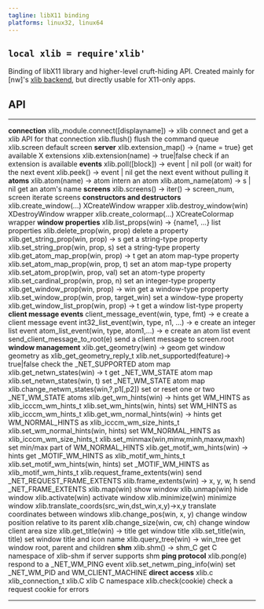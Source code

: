 ```yaml
---
tagline: libX11 binding
platforms: linux32, linux64
---
```


## `local xlib = require'xlib'`

Binding of libX11 library and higher-level cruft-hiding API.
Created mainly for [nw]'s [xlib backend], but directly usable for X11-only apps.

[xlib backend]: https://github.com/luapower/nw/blob/master/nw_xlib.lua

## API

------------------------------------------------ -----------------------------------------------
__connection__
xlib_module.connect([displayname]) -> xlib       connect and get a xlib API for that connection
xlib.flush()                                     flush the command queue
xlib.screen                                      default screen
__server__
xlib.extension_map() -> {name = true}            get available X extensions
xlib.extension(name) -> true|false               check if an extension is available
__events__
xlib.poll([block]) -> event | nil                poll (or wait) for the next event
xlib.peek() -> event | nil                       get the next event without pulling it
__atoms__
xlib.atom(name) -> atom                          intern an atom
xlib.atom_name(atom) -> s | nil                  get an atom's name
__screens__
xlib.screens() -> iter() -> screen_num, screen   iterate screens
__constructors and destructors__
xlib.create_window(...)                          XCreateWindow wrapper
xlib.destroy_window(win)                         XDestroyWindow wrapper
xlib.create_colormap(...)                        XCreateColormap wrapper
__window properties__
xlib.list_props(win) -> {name1, ...}             list properties
xlib.delete_prop(win, prop)                      delete a property
xlib.get_string_prop(win, prop) -> s             get a string-type property
xlib.set_string_prop(win, prop, s)               set a string-type property
xlib.get_atom_map_prop(win, prop) -> t           get an atom map-type property
xlib.set_atom_map_prop(win, prop, t)             set an atom map-type property
xlib.set_atom_prop(win, prop, val)               set an atom-type property
xlib.set_cardinal_prop(win, prop, n)             set an integer-type property
xlib.get_window_prop(win, prop) -> win           get a window-type property
xlib.set_window_prop(win, prop, target_win)      set a window-type property
xlib.get_window_list_prop(win, prop) -> t        get a window list-type property
__client message events__
client_message_event(win, type, fmt) -> e       create a client message event
int32_list_event(win, type, n1, ...) -> e       create an integer list event
atom_list_event(win, type, atom1,...) -> e      create an atom list event
send_client_message_to_root(e)                  send a client message to screen.root
__window management__
xlib.get_geometry(win) -> geom                   get window geometry as xlib_get_geometry_reply_t
xlib.net_supported(feature)-> true|false         check the _NET_SUPPORTED atom map
xlib.get_netwn_states(win) -> t                  get _NET_WM_STATE atom map
xlib.set_netwn_states(win, t)                    set _NET_WM_STATE atom map
xlib.change_netwm_states(win,?,p1[,p2])          set or reset one or two _NET_WM_STATE atoms
xlib.get_wm_hints(win) -> hints                  get WM_HINTS as xlib_icccm_wm_hints_t
xlib.set_wm_hints(win, hints)                    set WM_HINTS as xlib_icccm_wm_hints_t
xlib.get_wm_normal_hints(win) -> hints           get WM_NORMAL_HINTS as xlib_icccm_wm_size_hints_t
xlib.set_wm_normal_hints(win, hints)             set WM_NORMAL_HINTS as xlib_icccm_wm_size_hints_t
xlib.set_minmax(win,minw,minh,maxw,maxh)         set min/max part of WM_NORMAL_HINTS
xlib.get_motif_wm_hints(win) -> hints            get _MOTIF_WM_HINTS as xlib_motif_wm_hints_t
xlib.set_motif_wm_hints(win, hints)              set _MOTIF_WM_HINTS as xlib_motif_wm_hints_t
xlib.request_frame_extents(win)                  send _NET_REQUEST_FRAME_EXTENTS
xlib.frame_extents(win) -> x, y, w, h            send _NET_FRAME_EXTENTS
xlib.map(win)                                    show window
xlib.unmap(win)                                  hide window
xlib.activate(win)                               activate window
xlib.minimize(win)                               minimize window
xlib.translate_coords(src_win,dst_win,x,y)->x,y  translate coordinates between windows
xlib.change_pos(win, x, y)                       change window position relative to its parent
xlib.change_size(win, cw, ch)                    change window client area size
xlib.get_title(win) -> title                     get window title
xlib.set_title(win, title)                       set window title and icon name
xlib.query_tree(win) -> win_tree                 get window root, parent and children
__shm__
xlib.shm() -> shm_C                              get C namespace of xlib-shm if server supports shm
__ping protocol__
xlib.pong(e)                                     respond to a _NET_WM_PING event
xlib.set_netwm_ping_info(win)                    set _NET_WM_PID and WM_CLIENT_MACHINE
__direct access__
xlib.c                                           xlib_connection_t
xlib.C                                           xlib C namespace
xlib.check(cookie)                               check a request cookie for errors
------------------------------------------------ -----------------------------------------------

